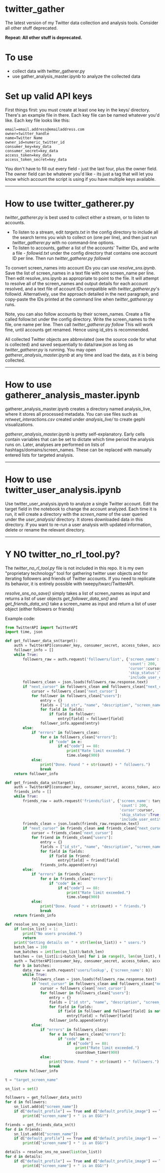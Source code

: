 # twitter_gather
The latest version of my Twitter data collection and analysis tools. Consider all other stuff deprecated.

**Repeat: All other stuff is deprecated.**

# To use
- collect data with twitter_gatherer.py
- use gather_analysis_master.ipynb to analyze the collected data

# Set up valid API keys
First things first: you must create at least one key in the keys/ directory. There's an example file in there. Each key file can be named whatever you'd like. Each key file looks like this:

```
email=email.address@emailaddress.com
owner=twitter_handle
name=Twitter Name
owner_id=numeric_twitter_id
consumer_key=key_data
consumer_secret=key_data
access_token=key_data
access_token_secret=key_data
```

You don't have to fill out every field - just the last four, plus the owner field. The owner field can be whatever you'd like - its just a tag that will let you know which account the script is using if you have multiple keys available.

---
# How to use twitter_gatherer.py
_twitter_gatherer.py_ is best used to collect either a stream, or to listen to accounts.

* To listen to a stream, edit _targets.txt_ in the config directory to include all the search terms you wish to collect on (one per line), and then just run _twitter_gatherer.py_ with no command-line options.
* To listen to accounts, gather a list of the accounts' Twitter IDs, and write a file - _followid.txt_ under the config directory that contains one account ID per line. Then run _twitter_gatherer.py followid_

To convert screen_names into account IDs you can use _resolve_sns.ipynb_. Save the list of screen_names in a text file with one screen_name per line. Then edit resolve_sns.ipynb as appropriate to point to the file. It will attempt to resolve all of the screen_names and output details for each account resolved, and a text file of account IDs compatible with _twitter_gatherer.py_'s followid. Alternatively, use the approach detailed in the next paragraph, and copy-paste the IDs printed at the command line when _twitter_gatherer.py_ runs.

Note, you can also follow accounts by their screen_names. Create a file called follow.txt under the config directory. Write the screen_names to the file, one name per line. Then call _twitter_gatherer.py follow_
This will work fine, until accounts get renamed. Hence using id_strs is recommended.

All collected Twitter objects are abbreviated (see the source code for what is collected) and saved sequentially to data/raw.json as long as _twitter_gatherer.py_ is running. You may open _gatherer_analysis_master.ipynb_ at any time and load the data, as it is being collected.

---
# How to use gatherer_analysis_master.ipynb
gatherer_analysis_master.ipynb creates a directory named analysis_live, where it stores all processed metadata. You can use files such as _retweet_interactions.csv_ created under _analysis_live/_ to create gephi visualizations. 

_gatherer_analysis_master.ipynb_ is pretty self-explanatory. Early cells contain variables that can be set to dictate which time period the analysis runs on. Later, analyses are performed on lists of hashtags/domains/screen_names. These can be replaced with manually entered lists for targeted analysis.

---
# How to use twitter_user_analysis.ipynb
Use twitter_user_analysis.ipynb to analyze a single Twitter account. Edit the target field in the notebook to change the account analyzed. Each time it is run, it will create a directory with the _screen_name_ of the user queried under the _user_analysis/_ directory. It stores downloaded data in this directory. If you want to re-run a user analysis with updated information, delete or rename the relevant directory.

---
# Y NO twitter_no_rl_tool.py?
The _twitter_no_rl_tool.py_ file is not included in this repo. It is my own "proprietary technology" tool for gathering twitter user objects and for iterating followers and friends of Twitter accounts. If you need to replicate its behavior, it is entirely possible with tweepy/twarc/TwitterAPI.

_resolve_sns_no_save()_ simply takes a list of screen_names as input and returns a list of user objects
_get_follower_data_sn()_ and _get_friends_data_sn()_ take a screen_name as input and return a list of user object (either followers or friends)

Example code:
```python
from TwitterAPI import TwitterAPI
import time, json

def get_follower_data_sn(target):
    auth = TwitterAPI(consumer_key, consumer_secret, access_token, access_token_secret)
    follower_info = []
    while True:
        followers_raw = auth.request('followers/list', {'screen_name': target, 
                                                        'count': 200, 
                                                        'cursor':cursor, 
                                                        'skip_status':True, 
                                                        'include_user_entities': False})
        followers_clean = json.loads(followers_raw.response.text)
        if "next_cursor" in followers_clean and followers_clean["next_cursor"] > 0:
            cursor = followers_clean['next_cursor']
            for follower in followers_clean["users"]:
                entry = {}
                fields = ["id_str", "name", "description", "screen_name", "followers_count", "friends_count", "statuses_count", "created_at", "favourites_count", "default_profile", "default_profile_image", "protected", "verified"]
                for field in fields:
                    if field in follower:
                        entry[field] = follower[field]
                follower_info.append(entry)
        else:
            if "errors" in followers_clean:
                for e in followers_clean["errors"]:
                    if "code" in e:
                        if e["code"] == 88:
                            print("Rate limit exceeded.")
                            time.sleep(900)
            else:
                print("Done. Found " + str(count) + " followers.")
                break
    return follower_info

def get_friends_data_sn(target):
    auth = TwitterAPI(consumer_key, consumer_secret, access_token, access_token_secret)
    friends_info = []
    while True:
        friends_raw = auth.request('friends/list', {'screen_name': target, 
                                                    'count': 200, 
                                                    'cursor':cursor, 
                                                    'skip_status':True, 
                                                    'include_user_entities': False})
        friends_clean = json.loads(friends_raw.response.text)
        if "next_cursor" in friends_clean and friends_clean["next_cursor"] > 0:
            cursor = friends_clean['next_cursor']
            for friend in friends_clean["users"]:
                entry = {}
                fields = ["id_str", "name", "description", "screen_name", "followers_count", "friends_count", "statuses_count", "created_at", "favourites_count", "default_profile", "default_profile_image", "protected", "verified"]
                for field in fields:
                    if field in friend:
                        entry[field] = friend[field]
                friends_info.append(entry)
        else:
            if "errors" in friends_clean:
                for e in friends_clean["errors"]:
                    if "code" in e:
                        if e["code"] == 88:
                            print("Rate limit exceeded.")
                            time.sleep(900)
            else:
                print("Done. Found " + str(count) + " friends.")
                break
    return friends_info

def resolve_sns_no_save(sn_list):
    if len(sn_list) < 1:
        print("No users provided.")
        return
    print("Getting details on " + str(len(sn_list)) + " users.")
    batch_len = 100
    num_batches = int(len(sn_list)/batch_len)
    batches = (sn_list[i:i+batch_len] for i in range(0, len(sn_list), batch_len))
    auth = TwitterAPI(consumer_key, consumer_secret, access_token, access_token_secret)
    for b in batches:
        data_raw = auth.request('users/lookup', {'screen_name': b})
        while True:
            followers_clean = json.loads(followers_raw.response.text)
            if "next_cursor" in followers_clean and followers_clean["next_cursor"] > 0:
                cursor = followers_clean['next_cursor']
                for follower in followers_clean["users"]:
                    entry = {}
                    fields = ["id_str", "name", "description", "screen_name", "followers_count", "friends_count", "statuses_count", "created_at", "favourites_count", "default_profile", "default_profile_image", "protected", "verified"]
                    for field in fields:
                        if field in follower and follower[field] is not None:
                            entry[field] = follower[field]
                    follower_info.append(entry)
            else:
                if "errors" in followers_clean:
                    for e in followers_clean["errors"]:
                        if "code" in e:
                            if e["code"] == 88:
                                print("Rate limit exceeded.")
                                countdown_timer(900)
                else:
                    print("Done. Found " + str(count) + " followers.")
                    break
    return follower_info

t = "target_screen_name"

sn_list = set()

followers = get_follower_data_sn(t)
for d in followers:
    sn_list.add(d["screen_name"])
    if d["default_profile"] == True and d["default_profile_image"] == True:
        print(d["screen_name"] + " is an EGG!")

friends = get_friends_data_sn(t)
for d in friends:
    sn_list.add(d["screen_name"])
    if d["default_profile"] == True and d["default_profile_image"] == True:
        print(d["screen_name"] + " is an EGG!")

details = resolve_sns_no_save(list(sn_list))
for d in details:
    if d["default_profile"] == True and d["default_profile_image"] == True:
        print(d["screen_name"] + " is an EGG!")
```
